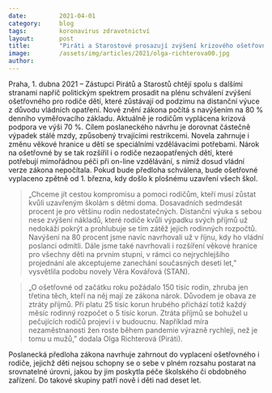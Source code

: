 ```yaml
---
date:         2021-04-01 
category:     blog
tags:         koronavirus zdravotnictví
layout:       post
title:        "Piráti a Starostové prosazují zvýšení krizového ošetřovného, u dětí se speciálními potřebami chtějí i posunout hranici věku pro jeho čerpání "
image:        /assets/img/articles/2021/olga-richterova00.jpg
author:       
---
```


 

Praha, 1. dubna 2021 – Zástupci Pirátů a Starostů chtějí spolu s dalšími stranami napříč politickým spektrem prosadit na plénu schválení zvýšení ošetřovného pro rodiče dětí, které zůstávají od podzimu na distanční výuce z důvodu vládních opatření. Nové znění zákona počítá s navýšením na 80 % denního vyměřovacího základu. Aktuálně je rodičům vyplácena krizová podpora ve výši 70 %. Cílem poslaneckého návrhu je dorovnat částečně výpadek stálé mzdy, způsobený trvajícími restrikcemi. Novela zahrnuje i změnu věkové hranice u dětí se speciálními vzdělávacími potřebami. Nárok na ošetřovné by se tak rozšířil i o rodiče nezaopatřených dětí, které potřebují mimořádnou péči při on-line vzdělávání, s nimiž dosud vládní verze zákona nepočítala. Pokud bude předloha schválena, bude ošetřovné vyplaceno zpětně od 1. března, kdy došlo k plošnému uzavření všech škol. 

 

> „Chceme jít cestou kompromisu a pomoci rodičům, kteří musí zůstat kvůli uzavřeným školám s dětmi doma. Dosavadních sedmdesát procent je pro většinu rodin nedostatečných. Distanční výuka s sebou nese zvýšení nákladů, které rodiče kvůli výpadku svých příjmů už nedokáží pokrýt a prohlubuje se tím zátěž jejich rodinných rozpočtů. Navýšení na 80 procent jsme navíc navrhovali už v říjnu, kdy ho vládní poslanci odmítli. Dále jsme také navrhovali i rozšíření věkové hranice pro všechny děti na prvním stupni, v rámci co nejrychlejšího projednání ale akceptujeme zanechání současných deseti let,” vysvětlila podobu novely Věra Kovářová (STAN). 

 

> „O ošetřovné od začátku roku požádalo 150 tisíc rodin, zhruba jen třetina těch, kteří na něj mají ze zákona nárok. Důvodem je obava ze ztráty příjmů. Při platu 25 tisíc korun hrubého přichází totiž každý měsíc rodinný rozpočet o 5 tisíc korun. Ztráta příjmů se bohužel u pečujících rodičů projeví i v budoucnu. Například míra nezaměstnanosti žen roste během pandemie výrazně rychleji, než je tomu u mužů,” dodala Olga Richterová (Piráti).

 

Poslanecká předloha zákona navrhuje zahrnout do vyplacení ošetřovného i rodiče, jejichž děti nejsou schopny se o sebe v plném rozsahu postarat na srovnatelné úrovni, jakou by jim poskytla péče školského či obdobného zařízení. Do takové skupiny patří nově i děti nad deset let. 

